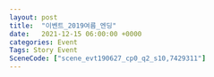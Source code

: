```yaml
---
layout: post
title:  "이벤트_2019여름_엔딩"
date:   2021-12-15 06:00:00 +0000
categories: Event
Tags: Story Event
SceneCode: ["scene_evt190627_cp0_q2_s10,7429311"]
---
```

